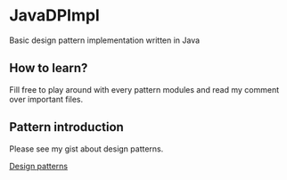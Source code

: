 # JavaDPImpl
Basic design pattern implementation written in Java

## How to learn?
Fill free to play around with every pattern modules and read my comment over important files.

## Pattern introduction
Please see my gist about design patterns.

[Design patterns](https://gist.github.com/wendyltan/2d8ff821a1992c70a0aa2ea29af52043)
